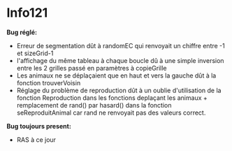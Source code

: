 # Info121

**Bug réglé:**

* Erreur de segmentation dût à randomEC qui renvoyait un chiffre entre -1 et sizeGrid-1
* l'affichage du même tableau à chaque boucle dû à une simple inversion entre les 2 grilles passé en paramètres à copieGrille
* Les animaux ne se déplaçaient que en haut et vers la gauche dût à la fonction trouverVoisin
* Réglage du problème de reproduction dût à un oublie d'utilisation de la fonction Reproduction dans les fonctions deplaçant les animaux + remplacement de rand() par hasard() dans la fonction seReproduitAnimal car rand ne renvoyait pas des valeurs correct.

**Bug toujours present:**

* RAS à ce jour
